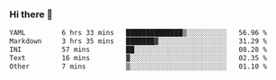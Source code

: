 ### Hi there 👋

<!--
**urzz/urzz** is a ✨ _special_ ✨ repository because its `README.md` (this file) appears on your GitHub profile.

Here are some ideas to get you started:

- 🔭 I’m currently working on ...
- 🌱 I’m currently learning ...
- 👯 I’m looking to collaborate on ...
- 🤔 I’m looking for help with ...
- 💬 Ask me about ...
- 📫 How to reach me: ...
- 😄 Pronouns: ...
- ⚡ Fun fact: ...
-->

<!--START_SECTION:waka-->

```txt
YAML         6 hrs 33 mins   ██████████████▒░░░░░░░░░░   56.96 %
Markdown     3 hrs 35 mins   ███████▓░░░░░░░░░░░░░░░░░   31.29 %
INI          57 mins         ██░░░░░░░░░░░░░░░░░░░░░░░   08.28 %
Text         16 mins         ▓░░░░░░░░░░░░░░░░░░░░░░░░   02.35 %
Other        7 mins          ▒░░░░░░░░░░░░░░░░░░░░░░░░   01.10 %
```

<!--END_SECTION:waka-->
